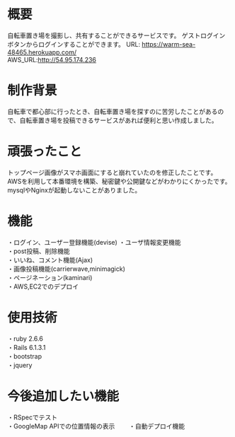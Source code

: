 # 概要
  自転車置き場を撮影し、共有することができるサービスです。
  ゲストログインボタンからログインすることができます。
  URL: https://warm-sea-48465.herokuapp.com/  
  AWS_URL:http://54.95.174.236  
  
# 制作背景
  自転車で都心部に行ったとき、自転車置き場を探すのに苦労したことがあるので、自転車置き場を投稿できるサービスがあれば便利と思い作成しました。  

# 頑張ったこと  
  トップページ画像がスマホ画面にすると崩れていたのを修正したことです。  
  AWSを利用して本番環境を構築、秘密鍵や公開鍵などがわかりにくかったです。　　
  mysqlやNginxが起動しないことがありました。

  
# 機能
・ログイン、ユーザー登録機能(devise) 
・ユーザ情報変更機能  
・post投稿、削除機能   
・いいね、コメント機能(Ajax)  
・画像投稿機能(carrierwave,minimagick)  
・ページネーション(kaminari)  
・AWS,EC2でのデプロイ  
  
# 使用技術
・ruby 2.6.6  
・Rails 6.1.3.1  
・bootstrap  
・jquery  



# 今後追加したい機能  
・RSpecでテスト  
・GoogleMap APIでの位置情報の表示　　
・自動デプロイ機能

